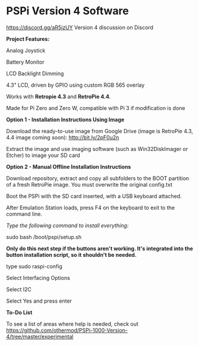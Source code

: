 # PSPi Version 4 Software

https://discord.gg/aR5jzUY Version 4 discussion on Discord

**Project Features:**

Analog Joystick

Battery Monitor

LCD Backlight Dimming

4.3" LCD, driven by GPIO using custom RGB 565 overlay

Works with **Retropie 4.3** and **RetroPie 4.4**.

Made for Pi Zero and Zero W, compatible with Pi 3 if modification is done

**Option 1 - Installation Instructions Using Image**

Download the ready-to-use image from Google Drive (image is RetroPie 4.3, 4.4 image coming soon): http://bit.ly/2pF0u2n

Extract the image and use imaging software (such as Win32DiskImager or Etcher) to image your SD card

**Option 2 - Manual Offline Installation Instructions**

Download repository, extract and copy all subfolders to the BOOT partition of a fresh RetroPie image. You must overwrite the original config.txt

Boot the PSPi with the SD card inserted, with a USB keyboard attached.

After Emulation Station loads, press F4 on the keyboard to exit to the command line.

*Type the following command to install everything:*

sudo bash /boot/pspi/setup.sh

**Only do this next step if the buttons aren't working. It's integrated into the button installation script, so it shouldn't be needed.**

type sudo raspi-config

Select Interfacing Options

Select I2C

Select Yes and press enter

**To-Do List**

To see a list of areas where help is needed, check out https://github.com/othermod/PSPi-1000-Version-4/tree/master/experimental
